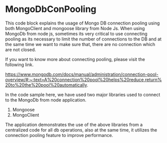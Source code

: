 # MongoDbConPooling
This code block explains the usage of Mongo DB connection pooling using both MongoClient and mongoose library from Node Js.
When using MongoDb from node js, sometimes its very critical to use connecting pooling as its necessary to limit the number of connections to the DB and at the same time we want to make sure that, there are no connection which are not closed.

If you want to know more about connecting pooling, please visit the following link.

https://www.mongodb.com/docs/manual/administration/connection-pool-overview/#:~:text=A%20connection%20pool%20helps%20reduce,return%20to%20the%20pool%20automatically.

In the code sample here, we have used two major libraries used to connect to the MongoDb from node application.

1. Mongoose 
2. MongoClient

The application demonstrates the use of the above libraries from a centralized code for all db operations, also at the same time, it utilizes the connection pooling feature to improve performance.

